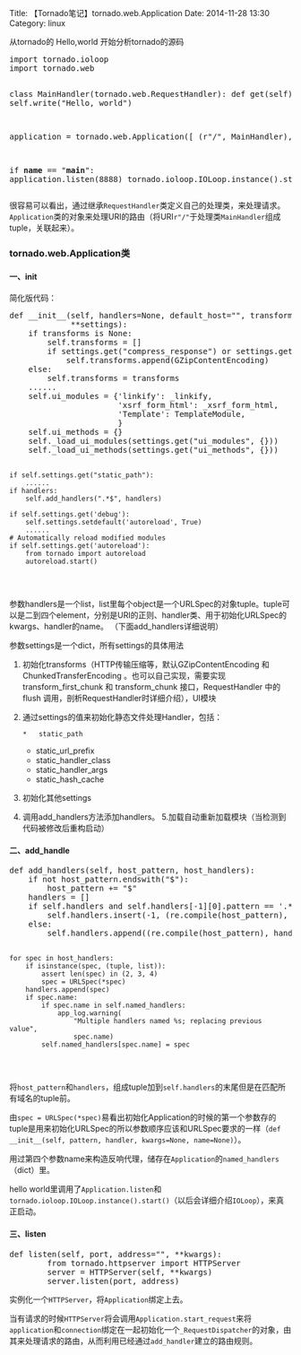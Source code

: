 Title: 【Tornado笔记】tornado.web.Application
Date: 2014-11-28 13:30
Category: linux

从tornado的 Hello,world 开始分析tornado的源码
<div><pre data-initialized="true" data-gclp-id="0">import tornado.ioloop
import tornado.web

class MainHandler(tornado.web.RequestHandler):
    def get(self):
        self.write("Hello, world")

application = tornado.web.Application([
    (r"/", MainHandler),
])

if __name__ == "__main__":
    application.listen(8888)
    tornado.ioloop.IOLoop.instance().start()
</pre></div>

很容易可以看出，通过继承`RequestHandler`类定义自己的处理类，来处理请求。`Application`类的对象来处理URI的路由（将URI`r"/"`于处理类`MainHandler`组成tuple，关联起来）。

### tornado.web.Application类

#### 一、init

简化版代码：
<div><pre data-initialized="true" data-gclp-id="1">def __init__(self, handlers=None, default_host="", transforms=None,
             **settings):
    if transforms is None:
        self.transforms = []
        if settings.get("compress_response") or settings.get("gzip"):
            self.transforms.append(GZipContentEncoding)
    else:
        self.transforms = transforms
    ......
    self.ui_modules = {'linkify': _linkify,
                       'xsrf_form_html': _xsrf_form_html,
                       'Template': TemplateModule,
                       }
    self.ui_methods = {}
    self._load_ui_modules(settings.get("ui_modules", {}))
    self._load_ui_methods(settings.get("ui_methods", {}))

    if self.settings.get("static_path"):
        ......
    if handlers:
        self.add_handlers(".*$", handlers)

    if self.settings.get('debug'):
        self.settings.setdefault('autoreload', True)
        ......
    # Automatically reload modified modules
    if self.settings.get('autoreload'):
        from tornado import autoreload
        autoreload.start()
</pre></div>

参数handlers是一个list，list里每个object是一个URLSpec的对象tuple。tuple可以是二到四个element，分别是URI的正则、handler类、用于初始化URLSpec的kwargs、handler的name。 （下面add_handlers详细说明）

参数settings是一个dict，所有settings的具体用法

1.  初始化transforms（HTTP传输压缩等，默认GZipContentEncoding 和 ChunkedTransferEncoding 。也可以自己实现，需要实现 transform_first_chunk 和 transform_chunk 接口，RequestHandler 中的 flush 调用，剖析RequestHandler时详细介绍），UI模块
2.  通过settings的值来初始化静态文件处理Handler，包括：

        *   static_path
    *   static_url_prefix
    *   static_handler_class
    *   static_handler_args
    *   static_hash_cache
3.  初始化其他settings
4.  调用add_handlers方法添加handlers。 5.加载自动重新加载模块（当检测到代码被修改后重构启动）

#### 二、add_handle
<div><pre data-initialized="true" data-gclp-id="2">def add_handlers(self, host_pattern, host_handlers):
    if not host_pattern.endswith("$"):
        host_pattern += "$"
    handlers = []
    if self.handlers and self.handlers[-1][0].pattern == '.*$':
        self.handlers.insert(-1, (re.compile(host_pattern), handlers))
    else:
        self.handlers.append((re.compile(host_pattern), handlers))

    for spec in host_handlers:
        if isinstance(spec, (tuple, list)):
            assert len(spec) in (2, 3, 4)
            spec = URLSpec(*spec)
        handlers.append(spec)
        if spec.name:
            if spec.name in self.named_handlers:
                app_log.warning(
                    "Multiple handlers named %s; replacing previous value",
                    spec.name)
            self.named_handlers[spec.name] = spec
</pre></div>

将`host_pattern`和`handlers`，组成tuple加到`self.handlers`的末尾但是在匹配所有域名的tuple前。

由`spec = URLSpec(*spec)`易看出初始化Application的时候的第一个参数存的tuple是用来初始化URLSpec的所以参数顺序应该和URLSpec要求的一样（`def __init__(self, pattern, handler, kwargs=None, name=None)`）。

用过第四个参数name来构造反响代理，储存在`Application`的`named_handlers`（dict）里。

hello world里调用了`Application.listen`和`tornado.ioloop.IOLoop.instance().start()`（以后会详细介绍`IOLoop`），来真正启动。

#### 三、listen
<div><pre data-initialized="true" data-gclp-id="3">def listen(self, port, address="", **kwargs):
        from tornado.httpserver import HTTPServer
        server = HTTPServer(self, **kwargs)
        server.listen(port, address)
</pre></div>

实例化一个`HTTPServer`，将`Application`绑定上去。

当有请求的时候`HTTPServer`将会调用`Application.start_request`来将`application`和`connection`绑定在一起初始化一个`_RequestDispatcher`的对象，由其来处理请求的路由，从而利用已经通过`add_handler`建立的路由规则。
